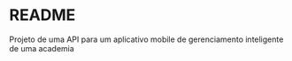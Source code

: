 # README
 Projeto de uma API para um aplicativo mobile de gerenciamento inteligente de uma academia


